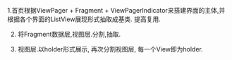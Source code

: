 1.首页根据ViewPager + Fragment + ViewPagerIndicator来搭建界面的主体,并根据各个界面的ListView展现形式抽取成基类. 提高复用.  

2. 将Fragment数据层,视图层.分割,抽取.  
 
3. 视图层.以holder形式展示, 再次分割视图层, 每一个View即为holder.  

